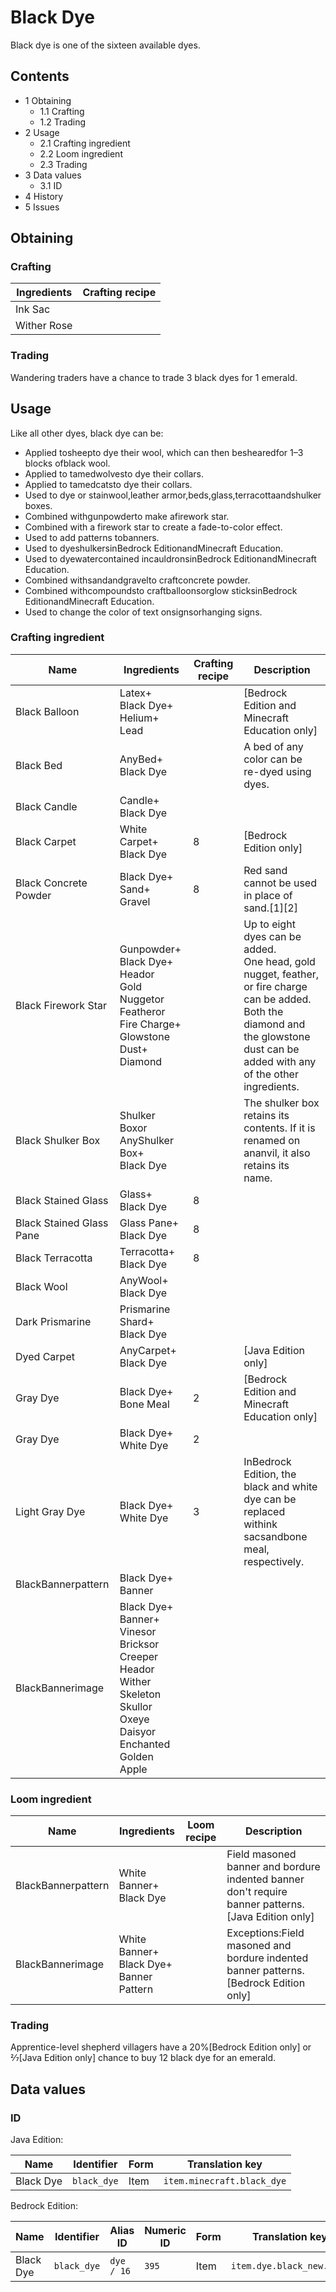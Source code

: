 # Black Dye
Black dye is one of the sixteen available dyes.

## Contents
- 1 Obtaining
	- 1.1 Crafting
	- 1.2 Trading
- 2 Usage
	- 2.1 Crafting ingredient
	- 2.2 Loom ingredient
	- 2.3 Trading
- 3 Data values
	- 3.1 ID
- 4 History
- 5 Issues

## Obtaining
### Crafting
| Ingredients | Crafting recipe |
|-------------|-----------------|
| Ink Sac     |                 |
| Wither Rose |                 |

### Trading
Wandering traders have a chance to trade 3 black dyes for 1 emerald.

## Usage
Like all other dyes, black dye can be:

- Applied tosheepto dye their wool, which can then beshearedfor 1–3 blocks ofblack wool.
- Applied to tamedwolvesto dye their collars.
- Applied to tamedcatsto dye their collars.
- Used to dye or stainwool,leather armor,beds,glass,terracottaandshulker boxes.
- Combined withgunpowderto make afirework star.
- Combined with a firework star to create a fade-to-color effect.
- Used to add patterns tobanners.
- Used to dyeshulkersinBedrock EditionandMinecraft Education.
- Used to dyewatercontained incauldronsinBedrock EditionandMinecraft Education.
- Combined withsandandgravelto craftconcrete powder.
- Combined withcompoundsto craftballoonsorglow sticksinBedrock EditionandMinecraft Education.
- Used to change the color of text onsignsorhanging signs.

### Crafting ingredient
| Name                     | Ingredients                                                                                                                                 | Crafting recipe | Description                                                                                                                                                                                 |
|--------------------------|---------------------------------------------------------------------------------------------------------------------------------------------|-----------------|---------------------------------------------------------------------------------------------------------------------------------------------------------------------------------------------|
| Black Balloon            | Latex+<br/>Black Dye+<br/>Helium+<br/>Lead                                                                                                  |                 | ‌[Bedrock Edition and Minecraft Education  only]                                                                                                                                            |
| Black Bed                | AnyBed+<br/>Black Dye                                                                                                                       |                 | A bed of any color can be re-dyed using dyes.                                                                                                                                               |
| Black Candle             | Candle+<br/>Black Dye                                                                                                                       |                 |                                                                                                                                                                                             |
| Black Carpet             | White Carpet+<br/>Black Dye                                                                                                                 | 8               | ‌[Bedrock Edition  only]                                                                                                                                                                    |
| Black Concrete Powder    | Black Dye+<br/>Sand+<br/>Gravel                                                                                                             | 8               | Red sand cannot be used in place of sand.[1][2]                                                                                                                                             |
| Black Firework Star      | Gunpowder+<br/>Black Dye+<br/>Heador<br/>Gold Nuggetor<br/>Featheror<br/>Fire Charge+<br/>Glowstone Dust+<br/>Diamond                       |                 | Up to eight dyes can be added.<br/>One head, gold nugget, feather, or fire charge can be added.<br/>Both the diamond and the glowstone dust can be added with any of the other ingredients. |
| Black Shulker Box        | Shulker Boxor<br/>AnyShulker Box+<br/>Black Dye                                                                                             |                 | The shulker box retains its contents. If it is renamed on ananvil, it also retains its name.                                                                                                |
| Black Stained Glass      | Glass+<br/>Black Dye                                                                                                                        | 8               |                                                                                                                                                                                             |
| Black Stained Glass Pane | Glass Pane+<br/>Black Dye                                                                                                                   | 8               |                                                                                                                                                                                             |
| Black Terracotta         | Terracotta+<br/>Black Dye                                                                                                                   | 8               |                                                                                                                                                                                             |
| Black Wool               | AnyWool+<br/>Black Dye                                                                                                                      |                 |                                                                                                                                                                                             |
| Dark Prismarine          | Prismarine Shard+<br/>Black Dye                                                                                                             |                 |                                                                                                                                                                                             |
| Dyed Carpet              | AnyCarpet+<br/>Black Dye                                                                                                                    |                 | ‌[Java Edition  only]                                                                                                                                                                       |
| Gray Dye                 | Black Dye+<br/>Bone Meal                                                                                                                    | 2               | ‌[Bedrock Edition and Minecraft Education  only]                                                                                                                                            |
| Gray Dye                 | Black Dye+<br/>White Dye                                                                                                                    | 2               |                                                                                                                                                                                             |
| Light Gray Dye           | Black Dye+<br/>White Dye                                                                                                                    | 3               | InBedrock Edition, the black and white dye can be replaced withink sacsandbone meal, respectively.                                                                                          |
| BlackBannerpattern       | Black Dye+<br/>Banner                                                                                                                       |                 |                                                                                                                                                                                             |
| BlackBannerimage         | Black Dye+<br/>Banner+<br/>Vinesor<br/>Bricksor<br/>Creeper Heador<br/>Wither Skeleton Skullor<br/>Oxeye Daisyor<br/>Enchanted Golden Apple |                 |                                                                                                                                                                                             |

### Loom ingredient
| Name               | Ingredients                                     | Loom recipe | Description                                                                                          |
|--------------------|-------------------------------------------------|-------------|------------------------------------------------------------------------------------------------------|
| BlackBannerpattern | White Banner+<br/>Black Dye                     |             | Field masoned banner and bordure indented banner don't require banner patterns.‌[Java Edition  only] |
| BlackBannerimage   | White Banner+<br/>Black Dye+<br/>Banner Pattern |             | Exceptions:Field masoned and bordure indented banner patterns.‌[Bedrock Edition  only]<br/>          |

### Trading
Apprentice-level shepherd villagers have a 20%‌[Bedrock Edition  only] or 2⁄7‌[Java Edition  only] chance to buy 12 black dye for an emerald.

## Data values
### ID
Java Edition:

| Name      | Identifier  | Form | Translation key            |
|-----------|-------------|------|----------------------------|
| Black Dye | `black_dye` | Item | `item.minecraft.black_dye` |

Bedrock Edition:

| Name      | Identifier  | Alias ID   | Numeric ID | Form | Translation key           |
|-----------|-------------|------------|------------|------|---------------------------|
| Black Dye | `black_dye` | `dye / 16` | `395`      | Item | `item.dye.black_new.name` |

